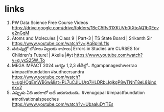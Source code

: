# links
1) PW Data Science Free Course Videos
https://drive.google.com/drive/folders/1BeC5Rv31XKUVb0tXtcAQ1b0Eeve2nGqM
2) Atoms and Molecules | Class 9 | Part-3 | TS State Board | Srikanth Sir
https://www.youtube.com/watch?v=jAqBpInLf1s
3) చదువుల్లో లోపాలు పిల్లలకు శాపాలు| Errors in Studies are CURSES for Children's Future! | Akella |#yt
   https://www.youtube.com/watch?v=g_yxS25W_To
4) MEGA IMPACT 2024 ఆగస్టు 1,2,3 తేదీల్లో.. #gampanageshwerrao #impactfoundation #sudheersandra                                                         
   https://www.youtube.com/watch?v=ugHOgEmWB6w&list=PL7uCJlUUrq7HLDRbLIgjkgP8wTNhT8eL8&index=2
5) ఎప్పుడు ఏది జరగాలో అదే జరుగుతుంది.. #venugopal #impactfoundation #motivationalspeeches                                                         
   https://www.youtube.com/watch?v=UbaaIuDYTEs 
